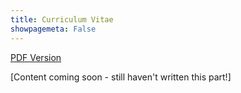 ```yaml
---
title: Curriculum Vitae
showpagemeta: False
---
```


[PDF Version](/assets/files/cv.pdf)

[Content coming soon - still haven't written this part!]
